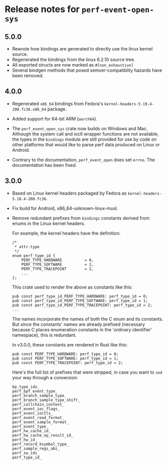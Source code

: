 # Release notes for `perf-event-open-sys`

## 5.0.0
- Rewrote how bindings are generated to directly use the linux kernel source.
- Regenerated the bindings from the linux 6.2.10 source tree.
- All exported structs are now marked as `#[non_exhaustive]`
- Several bindgen methods that posed semver-compatiblity hazards have been
  removed.

## 4.0.0

-   Regenerated `x86_64` bindings from Fedora's
    `kernel-headers-5.19.4-200.fc36.x86_64` package.

-   Added support for 64-bit ARM (`aarch64`).

-   The `perf_event_open_sys` crate now builds on Windows and Mac.
    Although the system call and ioctl wrapper functions are not
    available, the types in the `bindings` module are still provided
    for use by code on other platforms that would like to parse perf
    data produced on Linux or Android.

-   Contrary to the documentation, `perf_event_open` does set `errno`.
    The documentation has been fixed.

## 3.0.0

-   Based on Linux kernel headers packaged by Fedora as `kernel-headers-5.18.4-200.fc36`.

-   Fix build for Android, x86_64-unknown-linux-musl.

-   Remove redundant prefixes from `bindings` constants derived from enums in
    the Linux kernel headers.
    
    For example, the kernel headers have the definition:
  
        /*
         * attr.type
         */
        enum perf_type_id {
            PERF_TYPE_HARDWARE			= 0,
            PERF_TYPE_SOFTWARE			= 1,
            PERF_TYPE_TRACEPOINT		= 2,
            ...
        };
  
    This crate used to render the above as constants like this:
  
        pub const perf_type_id_PERF_TYPE_HARDWARE: perf_type_id = 0;
        pub const perf_type_id_PERF_TYPE_SOFTWARE: perf_type_id = 1;
        pub const perf_type_id_PERF_TYPE_TRACEPOINT: perf_type_id = 2;
        ...

    The names incorporate the names of both the C enum and its constants. But
    since the constants' names are already prefixed (necessary because C places
    enumeration constants in the 'ordinary identifier' namespace), this is
    redundant.
    
    In v3.0.0, these constants are rendered in Rust like this:
    
        pub const PERF_TYPE_HARDWARE: perf_type_id = 0;
        pub const PERF_TYPE_SOFTWARE: perf_type_id = 1;
        pub const PERF_TYPE_TRACEPOINT: perf_type_id = 2;

    Here's the full list of prefixes that were stripped, in case you want to
    `sed` your way through a conversion:
    
        bp_type_idx_
        perf_bpf_event_type_
        perf_branch_sample_type_
        perf_branch_sample_type_shift_
        perf_callchain_context_
        perf_event_ioc_flags_
        perf_event_ioctls_
        perf_event_read_format_
        perf_event_sample_format_
        perf_event_type_
        perf_hw_cache_id_
        perf_hw_cache_op_result_id_
        perf_hw_id_
        perf_record_ksymbol_type_
        perf_sample_regs_abi_
        perf_sw_ids_
        perf_type_id_

